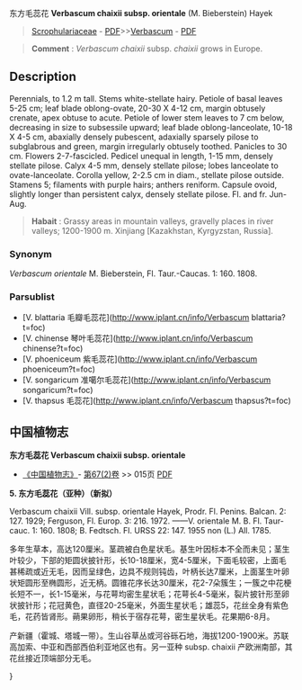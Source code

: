 东方毛蕊花 **Verbascum chaixii subsp. orientale** (M. Bieberstein) Hayek

> [Scrophulariaceae](http://www.iplant.cn/info/Scrophulariaceae?t=foc) - [PDF](http://www.iplant.cn/foc/pdf/Scrophulariaceae.pdf)>>[Verbascum](http://www.iplant.cn/info/Verbascum?t=foc) - [PDF](http://www.iplant.cn/foc/pdf/Verbascum.pdf)


> **Comment** : 
> *Verbascum chaixii* subsp. *chaixii* grows in Europe.

## Description

Perennials, to 1.2 m tall. Stems white-stellate hairy. Petiole of basal leaves 5-25 cm; leaf blade oblong-ovate, 20-30 X 4-12 cm, margin obtusely crenate, apex obtuse to acute. Petiole of lower stem leaves to 7 cm below, decreasing in size to subsessile upward; leaf blade oblong-lanceolate, 10-18 X 4-5 cm, abaxially densely pubescent, adaxially sparsely pilose to subglabrous and green, margin irregularly obtusely toothed. Panicles to 30 cm. Flowers 2-7-fascicled. Pedicel unequal in length, 1-15 mm, densely stellate pilose. Calyx 4-5 mm, densely stellate pilose; lobes lanceolate to ovate-lanceolate. Corolla yellow, 2-2.5 cm in diam., stellate pilose outside. Stamens 5; filaments with purple hairs; anthers reniform. Capsule ovoid, slightly longer than persistent calyx, densely stellate pilose. Fl. and fr. Jun-Aug.


> **Habait** : 
> Grassy areas in mountain valleys, gravelly places in river valleys; 1200-1900 m. Xinjiang [Kazakhstan, Kyrgyzstan, Russia].

### Synonym
*Verbascum orientale* M. Bieberstein, Fl. Taur.-Caucas. 1: 160. 1808.



### Parsublist

* [V.  blattaria  毛瓣毛蕊花](http://www.iplant.cn/info/Verbascum blattaria?t=foc)
* [V.  chinense  琴叶毛蕊花](http://www.iplant.cn/info/Verbascum chinense?t=foc)
* [V.  phoeniceum  紫毛蕊花](http://www.iplant.cn/info/Verbascum phoeniceum?t=foc)
* [V.  songaricum  准噶尔毛蕊花](http://www.iplant.cn/info/Verbascum songaricum?t=foc)
* [V.  thapsus  毛蕊花](http://www.iplant.cn/info/Verbascum thapsus?t=foc)

## 中国植物志



**东方毛蕊花 Verbascum chaixii subsp. orientale**

* [《中国植物志》](http://www.iplant.cn/frps)- [第67(2)卷](http://www.iplant.cn/frps/vol/67(2)) >> 015页 [PDF](http://www.iplant.cn/frps/pdf/67(2)/015b.pdf)


**5. 东方毛蕊花（亚种）（新拟）**

Verbascum chaixii Vill. subsp. orientale Hayek, Prodr. Fl. Penins. Balcan. 2: 127. 1929; Ferguson, Fl. Europ. 3: 216. 1972. ——V. orientale M. B. Fl. Taur-cauc. 1: 160. 1808; B. Fedtsch. Fl. URSS 22: 147. 1955 non (L.) All. 1785.

多年生草本，高达120厘米。茎疏被白色星状毛。基生叶因标本不全而未见；茎生叶较少，下部的矩圆状披针形，长10-18厘米，宽4-5厘米，下面毛较密，上面毛甚稀疏或近无毛，因而呈绿色，边具不规则钝齿，叶柄长达7厘米，上面茎生叶卵状矩圆形至椭圆形，近无柄。圆锥花序长达30厘米，花2-7朵簇生；一簇之中花梗长短不一，长1-15毫米，与花萼均密生星状毛；花萼长4-5毫米，裂片披针形至卵状披针形；花冠黄色，直径20-25毫米，外面生星状毛；雄蕊5，花丝全身有紫色毛，花药皆肾形。蒴果卵形，稍长于宿存花萼，密生星状毛。花果期6-8月。

产新疆（霍城、塔城一带）。生山谷草丛或河谷砾石地，海拔1200-1900米。苏联高加索、中亚和西部西伯利亚地区也有。另一亚种 subsp. chaixii 产欧洲南部，其花丝接近顶端部分无毛。



}